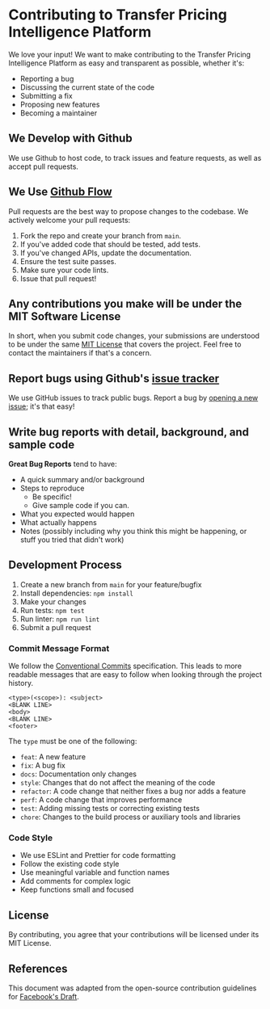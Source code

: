 # Contributing to Transfer Pricing Intelligence Platform

We love your input! We want to make contributing to the Transfer Pricing Intelligence Platform as easy and transparent as possible, whether it's:

- Reporting a bug
- Discussing the current state of the code
- Submitting a fix
- Proposing new features
- Becoming a maintainer

## We Develop with Github
We use Github to host code, to track issues and feature requests, as well as accept pull requests.

## We Use [Github Flow](https://guides.github.com/introduction/flow/index.html)
Pull requests are the best way to propose changes to the codebase. We actively welcome your pull requests:

1. Fork the repo and create your branch from `main`.
2. If you've added code that should be tested, add tests.
3. If you've changed APIs, update the documentation.
4. Ensure the test suite passes.
5. Make sure your code lints.
6. Issue that pull request!

## Any contributions you make will be under the MIT Software License
In short, when you submit code changes, your submissions are understood to be under the same [MIT License](http://choosealicense.com/licenses/mit/) that covers the project. Feel free to contact the maintainers if that's a concern.

## Report bugs using Github's [issue tracker](https://github.com/yourorg/transfer-pricing-hub/issues)
We use GitHub issues to track public bugs. Report a bug by [opening a new issue](https://github.com/yourorg/transfer-pricing-hub/issues/new); it's that easy!

## Write bug reports with detail, background, and sample code

**Great Bug Reports** tend to have:

- A quick summary and/or background
- Steps to reproduce
  - Be specific!
  - Give sample code if you can.
- What you expected would happen
- What actually happens
- Notes (possibly including why you think this might be happening, or stuff you tried that didn't work)

## Development Process

1. Create a new branch from `main` for your feature/bugfix
2. Install dependencies: `npm install`
3. Make your changes
4. Run tests: `npm test`
5. Run linter: `npm run lint`
6. Submit a pull request

### Commit Message Format

We follow the [Conventional Commits](https://www.conventionalcommits.org/) specification. This leads to more readable messages that are easy to follow when looking through the project history.

```
<type>(<scope>): <subject>
<BLANK LINE>
<body>
<BLANK LINE>
<footer>
```

The `type` must be one of the following:

- `feat`: A new feature
- `fix`: A bug fix
- `docs`: Documentation only changes
- `style`: Changes that do not affect the meaning of the code
- `refactor`: A code change that neither fixes a bug nor adds a feature
- `perf`: A code change that improves performance
- `test`: Adding missing tests or correcting existing tests
- `chore`: Changes to the build process or auxiliary tools and libraries

### Code Style

- We use ESLint and Prettier for code formatting
- Follow the existing code style
- Use meaningful variable and function names
- Add comments for complex logic
- Keep functions small and focused

## License
By contributing, you agree that your contributions will be licensed under its MIT License.

## References
This document was adapted from the open-source contribution guidelines for [Facebook's Draft](https://github.com/facebook/draft-js/blob/a9316a723f9e918afde44dea68b5f9f39b7d9b00/CONTRIBUTING.md).
